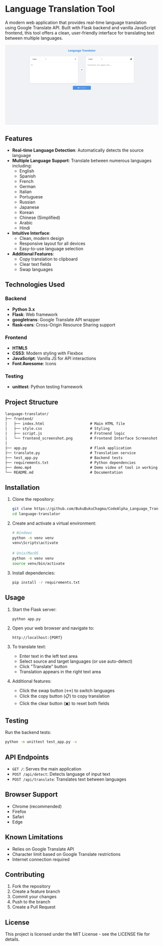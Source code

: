# Language Translation Tool

A modern web application that provides real-time language translation using Google Translate API. Built with Flask backend and vanilla JavaScript frontend, this tool offers a clean, user-friendly interface for translating text between multiple languages.

![Language Translator Screenshot](/frontend/frontend_screenshot.png)

## Features

- **Real-time Language Detection**: Automatically detects the source language
- **Multiple Language Support**: Translate between numerous languages including:
  - English
  - Spanish
  - French
  - German
  - Italian
  - Portuguese
  - Russian
  - Japanese
  - Korean
  - Chinese (Simplified)
  - Arabic
  - Hindi
- **Intuitive Interface**:
  - Clean, modern design
  - Responsive layout for all devices
  - Easy-to-use language selection
- **Additional Features**:
  - Copy translation to clipboard
  - Clear text fields
  - Swap languages

## Technologies Used

### Backend
- **Python 3.x**
- **Flask**: Web framework
- **googletrans**: Google Translate API wrapper
- **flask-cors**: Cross-Origin Resource Sharing support

### Frontend
- **HTML5**
- **CSS3**: Modern styling with Flexbox
- **JavaScript**: Vanilla JS for API interactions
- **Font Awesome**: Icons

### Testing
- **unittest**: Python testing framework

## Project Structure
```
language-translator/
├── frontend/
│   ├── index.html                     # Main HTML file
│   ├── style.css                      # Styling
|   ├── script.js                      # Frotnend logic
│   └── frontend_screenshot.png        # Frontend Interface Screenshot
|   
├── app.py                             # Flask application
├── translate.py                       # Translation service
├── test_app.py                        # Backend tests
├── requirements.txt                   # Python dependencies
├── demo.mp4                           # Demo video of tool in working
└── README.md                          # Documentation
```

## Installation

1. Clone the repository:
   ```bash
   git clone https://github.com/BukuBukuChagma/CodeAlpha_Language_Translation_Tool.git
   cd language-translator
   ```

2. Create and activate a virtual environment:
   ```bash
   # Windows
   python -m venv venv
   venv\Scripts\activate

   # Unix/MacOS
   python -m venv venv
   source venv/bin/activate
   ```

3. Install dependencies:
   ```bash
   pip install -r requirements.txt
   ```

## Usage

1. Start the Flask server:
   ```bash
   python app.py
   ```

2. Open your web browser and navigate to:
   ```
   http://localhost:{PORT}
   ```

3. To translate text:
   - Enter text in the left text area
   - Select source and target languages (or use auto-detect)
   - Click "Translate" button
   - Translation appears in the right text area

4. Additional features:
   - Click the swap button (↔️) to switch languages
   - Click the copy button (📋) to copy translation
   - Click the clear button (✖️) to reset both fields

## Testing

Run the backend tests:
```bash
python -m unittest test_app.py -v
```

## API Endpoints

- `GET /`: Serves the main application
- `POST /api/detect`: Detects language of input text
- `POST /api/translate`: Translates text between languages

## Browser Support

- Chrome (recommended)
- Firefox
- Safari
- Edge

## Known Limitations

- Relies on Google Translate API
- Character limit based on Google Translate restrictions
- Internet connection required

## Contributing

1. Fork the repository
2. Create a feature branch
3. Commit your changes
4. Push to the branch
5. Create a Pull Request

## License

This project is licensed under the MIT License - see the LICENSE file for details. 